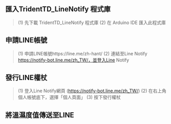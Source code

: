## 匯入TridentTD_LineNotify 程式庫
> (1) 先下載 TridentTD_LineNotify 程式庫
> (2) 在 Arduino IDE 匯入此程式庫


## 申請LINE帳號
> (1) 申請LINE帳號https://line.me/zh-hant/
> (2) 連結至Line Notify https://notify-bot.line.me/zh_TW/，並登入Line Notify

## 發行LINE權杖
> (1) 登入Line Notify網頁 (https://notify-bot.line.me/zh_TW/)
> (2) 在右上角個人帳號底下，選擇「個人頁面」
> (3) 按下發行權杖


## 將溫濕度值傳送至LINE
